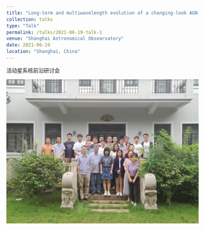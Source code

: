 ```yaml
---
title: "Long-term and multiwavelength evolution of a changing-look AGN Mrk 1018"
collection: talks
type: "Talk"
permalink: /talks/2021-06-19-talk-1
venue: "Shanghai Astronomical Obsearvatory"
date: 2021-06-19
location: "Shanghai, China"
---
```

活动星系核前沿研讨会

![会议照片](研讨会照片4.jpg)

